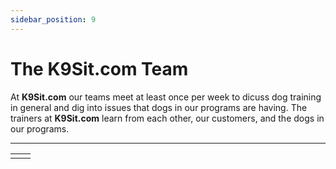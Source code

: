 ```yaml
---
sidebar_position: 9
---
```

# The K9Sit.com Team
At **K9Sit.com** our teams meet at least once per week to dicuss dog training
in general and dig into issues that dogs in our programs are having. The
trainers at **K9Sit.com** learn from each other, our customers, and the dogs in
our programs.

<hr />

<table>
<tr>
<td valign="top">
</td>
<td valign="top">
</td>
</tr>
</table>